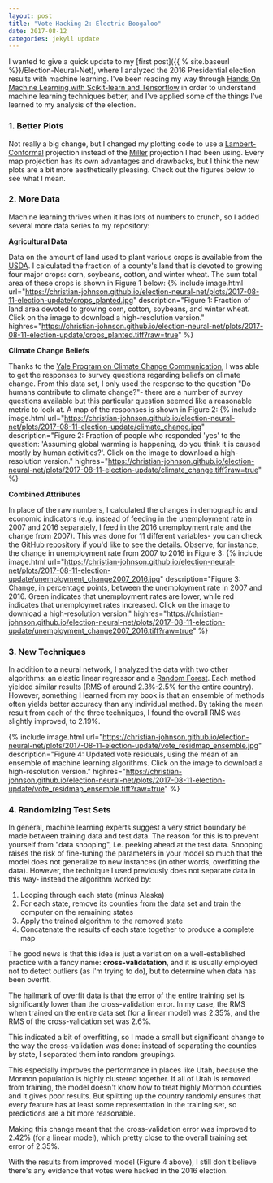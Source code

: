 ```yaml
---
layout: post
title: "Vote Hacking 2: Electric Boogaloo"
date: 2017-08-12
categories: jekyll update
---
```

I wanted to give a quick update to my [first post]({{ % site.baseurl %}}/Election-Neural-Net), where I analyzed the 2016 Presidential election results with machine learning.
I've been reading my way through [Hands On Machine Learning with Scikit-learn and Tensorflow](https://www.amazon.com/gp/product/1491962291/ref=oh_aui_detailpage_o01_s00?ie=UTF8&psc=1) in order to understand machine learning techniques better, and I've applied some of the things I've learned to my analysis of the election. 

### 1. Better Plots
Not really a big change, but I changed my plotting code to use a [Lambert-Conformal](https://en.wikipedia.org/wiki/Lambert_conformal_conic_projection) projection instead of the [Miller](https://en.wikipedia.org/wiki/Miller_cylindrical_projection) projection I had been using.
Every map projection has its own advantages and drawbacks, but I think the new plots are a bit more aesthetically pleasing.
Check out the figures below to see what I mean.

### 2. More Data
Machine learning thrives when it has lots of numbers to crunch, so I added several more data series to my repository:

__Agricultural Data__

Data on the amount of land used to plant various crops is available from the [USDA](https://quickstats.nass.usda.gov/).
I calculated the fraction of a county's land that is devoted to growing four major crops: corn, soybeans, cotton, and winter wheat. 
The sum total area of these crops is shown in Figure 1 below:
{% include image.html url="https://christian-johnson.github.io/election-neural-net/plots/2017-08-11-election-update/crops_planted.jpg" description="Figure 1: Fraction of land area devoted to growing corn, cotton, soybeans, and winter wheat. Click on the image to download a high-resolution version." highres="https://christian-johnson.github.io/election-neural-net/plots/2017-08-11-election-update/crops_planted.tiff?raw=true" %}

__Climate Change Beliefs__

Thanks to the [Yale Program on Climate Change Communication](http://climatecommunication.yale.edu/visualizations-data/ycom-us-2016/), I was able to get the responses to survey questions regarding beliefs on climate change.
From this data set, I only used the response to the question "Do humans contribute to climate change?"- there are a number of survey questions available but this particular question seemed like a reasonable metric to look at.
A map of the responses is shown in Figure 2:
{% include image.html url="https://christian-johnson.github.io/election-neural-net/plots/2017-08-11-election-update/climate_change.jpg" description="Figure 2: Fraction of people who responded 'yes' to the question: 'Assuming global warming is happening, do you think it is caused mostly by human activities?'. Click on the image to download a high-resolution version." highres="https://christian-johnson.github.io/election-neural-net/plots/2017-08-11-election-update/climate_change.tiff?raw=true" %}

__Combined Attributes__

In place of the raw numbers, I calculated the changes in demographic and economic indicators (e.g. instead of feeding in the unemployment rate in 2007 and 2016 separately, I feed in the 2016 unemployment rate and the change from 2007).
This was done for 11 different variables- you can check the [GitHub repository](https://github.com/christian-johnson) if you'd like to see the details.
Observe, for instance, the change in unemployment rate from 2007 to 2016 in Figure 3:
{% include image.html url="https://christian-johnson.github.io/election-neural-net/plots/2017-08-11-election-update/unemployment_change2007_2016.jpg" description="Figure 3: Change, in percentage points, between the unemployment rate in 2007 and 2016. Green indicates that unemployment rates are lower, while red indicates that unemploymet rates increased. Click on the image to download a high-resolution version." highres="https://christian-johnson.github.io/election-neural-net/plots/2017-08-11-election-update/unemployment_change2007_2016.tiff?raw=true" %}

### 3. New Techniques
In addition to a neural network, I analyzed the data with two other algorithms: an elastic linear regressor and a [Random Forest](https://en.wikipedia.org/wiki/Random_forest).
Each method yielded similar results (RMS of around 2.3%-2.5% for the entire country).
However, something I learned from my book is that an ensemble of methods often yields better accuracy than any individual method.
By taking the mean result from each of the three techniques, I found the overall RMS was slightly improved, to 2.19%.

{% include image.html url="https://christian-johnson.github.io/election-neural-net/plots/2017-08-11-election-update/vote_residmap_ensemble.jpg" description="Figure 4: Updated vote residuals, using the mean of an ensemble of machine learning algorithms. Click on the image to download a high-resolution version." highres="https://christian-johnson.github.io/election-neural-net/plots/2017-08-11-election-update/vote_residmap_ensemble.tiff?raw=true" %}

### 4. Randomizing Test Sets

In general, machine learning experts suggest a very strict boundary be made between training data and test data.
The reason for this is to prevent yourself from "data snooping", i.e. peeking ahead at the test data.
Snooping raises the risk of fine-tuning the parameters in your model so much that the model does not generalize to new instances (in other words, overfitting the data).
However, the technique I used previously does not separate data in this way- instead the algorithm worked by:
1. Looping through each state (minus Alaska)
2. For each state, remove its counties from the data set and train the computer on the remaining states
3. Apply the trained algorithm to the removed state
4. Concatenate the results of each state together to produce a complete map

The good news is that this idea is just a variation on a well-established practice with a fancy name: __cross-validatation__, and it is usually employed not to detect outliers (as I'm trying to do), but to determine when data has been overfit.

The hallmark of overfit data is that the error of the entire training set is significantly lower than the cross-validation error.
In my case, the RMS when trained on the entire data set (for a linear model) was 2.35%, and the RMS of the cross-validation set was 2.6%. 

This indicated a bit of overfitting, so I made a small but significant change to the way the cross-validation was done: instead of separating the counties by state, I separated them into random groupings.

This especially improves the performance in places like Utah, because the Mormon population is highly clustered together.
If all of Utah is removed from training, the model doesn't know how to treat highly Mormon counties and it gives poor results.
But splitting up the country randomly ensures that every feature has at least some representation in the training set, so predictions are a bit more reasonable.

Making this change meant that the cross-validation error was improved to 2.42% (for a linear model), which pretty close to the overall training set error of 2.35%.

With the results from improved model (Figure 4 above), I still don't believe there's any evidence that votes were hacked in the 2016 election.
